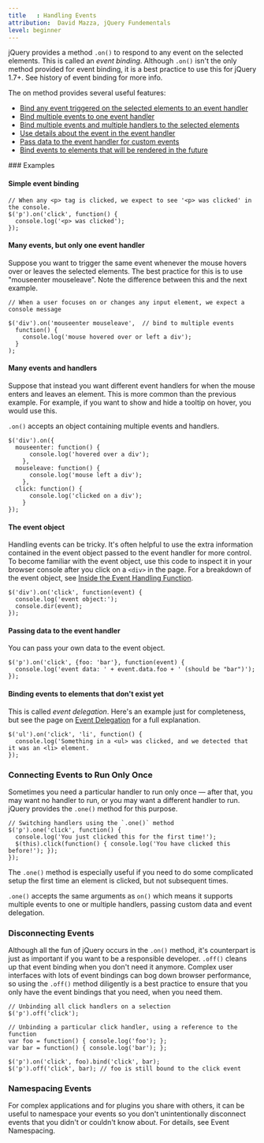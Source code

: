 ```yaml
---
title   : Handling Events
attribution:  David Mazza, jQuery Fundementals
level: beginner
---
```

jQuery provides a method `.on()` to 
respond to any event on the selected elements. This is called an _event binding_.
Although `.on()` isn't the only method provided for event binding, it is a best
practice to use this for jQuery 1.7+. See history of event binding for more info.
<!-- TODO: link to history page -->

The on method provides several useful features:
<ul>
<li><a href="#simple-event-binding">Bind any event triggered on the selected elements to an event handler</a></li>
<li><a href="#multiple-events-one-handler">Bind multiple events to one event handler</a></li>
<li><a href="#multiple-events-multiple-handlers">Bind multiple events and multiple handlers to the selected elements</a></li>
<li><a href="#event-object">Use details about the event in the event handler</a></li>
<li><a href="#passing-data">Pass data to the event handler for custom events</a></li>
<li><a href="#event-delegation">Bind events to elements that will be rendered in the future</a></li>
</ul>
### Examples

#### <a name="simple-event-binding">Simple event binding</a>
```
// When any <p> tag is clicked, we expect to see '<p> was clicked' in the console.
$('p').on('click', function() {
  console.log('<p> was clicked');
});
```

#### <a name="multiple-events-one-handler">Many events, but only one event handler</a>

Suppose you want to trigger the same event whenever the mouse hovers over or leaves 
the selected elements. The best practice for this is to use "mouseenter mouseleave". 
Note the difference between this and the next example.

```
// When a user focuses on or changes any input element, we expect a console message

$('div').on('mouseenter mouseleave',  // bind to multiple events
  function() {
    console.log('mouse hovered over or left a div');
  }
);
```

#### <a name="multiple-events-multiple-handlers">Many events and handlers</a>

Suppose that instead you want different event handlers for when the mouse enters and 
leaves an element. This is more common than the previous example. For example, if you 
want to show and hide a tooltip on hover, you would use this. 

`.on()` accepts an object containing multiple events and handlers.

```
$('div').on({
  mouseenter: function() {
      console.log('hovered over a div');
    },
  mouseleave: function() {
      console.log('mouse left a div');
    },
  click: function() {
      console.log('clicked on a div');
    }
});
```
  
#### <a name="event-object">The event object</a>

Handling events can be tricky. It's often helpful to use the extra information contained
in the event object passed to the event handler for more control. To become familiar with 
the event object, use this code to inspect it in your browser console after you click on 
a `<div>` in the page. For a breakdown of the event object, see 
<a href="/events/inside-event-handling-function/">Inside the Event Handling Function</a>.

```
$('div').on('click', function(event) {
  console.log('event object:');
  console.dir(event);
});
```

#### <a name="passing-data">Passing data to the event handler</a>

You can pass your own data to the event object.

```
$('p').on('click', {foo: 'bar'}, function(event) {
  console.log('event data: ' + event.data.foo + ' (should be "bar")');
});
```


#### <a name="event-delegation">Binding events to elements that don't exist yet</a>

This is called _event delegation_. Here's an example just for completeness, but see the 
page on <a href="/events/event-delegation/">Event Delegation</a> for a full explanation.

```
$('ul').on('click', 'li', function() {
  console.log('Something in a <ul> was clicked, and we detected that it was an <li> element.
});
```

### Connecting Events to Run Only Once

Sometimes you need a particular handler to run only once — after that, you may
want no handler to run, or you may want a different handler to run.  jQuery
provides the `.one()` method for this purpose.

```
// Switching handlers using the `.one()` method
$('p').one('click', function() {
  console.log('You just clicked this for the first time!');
  $(this).click(function() { console.log('You have clicked this before!'); });
});
```

The `.one()` method is especially useful if you need to do some complicated
setup the first time an element is clicked, but not subsequent times.

`.one()` accepts the same arguments as `on()` which means it supports multiple events to one
or multiple handlers, passing custom data and event delegation.

### Disconnecting Events

Although all the fun of jQuery occurs in the `.on()` method, it's counterpart is just as important 
if you want to be a responsible developer. `.off()` cleans up that event 
binding when you don't need it anymore. Complex user interfaces with lots of event bindings 
can bog down browser performance, so using the `.off()` method diligently is a best practice to 
ensure that you only have the event bindings that you need, when you need them.

```
// Unbinding all click handlers on a selection
$('p').off('click');
```

```
// Unbinding a particular click handler, using a reference to the function
var foo = function() { console.log('foo'); };
var bar = function() { console.log('bar'); };

$('p').on('click', foo).bind('click', bar);
$('p').off('click', bar); // foo is still bound to the click event
```

### Namespacing Events

For complex applications and for plugins you share with others, it can be
useful to namespace your events so you don't unintentionally disconnect events
that you didn't or couldn't know about. For details, see Event Namespacing.

<!-- TODO: Link to namespacing -->
